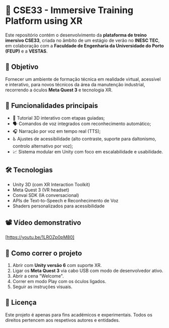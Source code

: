 # 🧠 CSE33 - Immersive Training Platform using XR

Este repositório contém o desenvolvimento da **plataforma de treino imersivo CSE33**, criada no âmbito de um estágio de verão no **INESC TEC**, em colaboração com a **Faculdade de Engenharia da Universidade do Porto (FEUP)** e a **VESTAS**.

## 📌 Objetivo
Fornecer um ambiente de formação técnica em realidade virtual, acessível e interativo, para novos técnicos da área da manutenção industrial, recorrendo a óculos **Meta Quest 3** e tecnologia XR.

## 🚀 Funcionalidades principais
- 🧭 Tutorial 3D interativo com etapas guiadas;
- 🗣️ Comandos de voz integrados com reconhecimento automático;
- 🎧 Narração por voz em tempo real (TTS);
- ♿ Ajustes de acessibilidade (alto contraste, suporte para daltonismo, controlo alternativo por voz);
- 📈 Sistema modular em Unity com foco em escalabilidade e usabilidade.

## 🛠️ Tecnologias
- Unity 3D (com XR Interaction Toolkit)
- Meta Quest 3 (VR headset)
- Convai SDK (IA conversacional)
- APIs de Text-to-Speech e Reconhecimento de Voz
- Shaders personalizados para acessibilidade

## 📽️ Vídeo demonstrativo
[https://youtu.be/1LROZp0pM80]

## 🧪 Como correr o projeto
1. Abrir com **Unity versão 6** com suporte XR.
2. Ligar os **Meta Quest 3** via cabo USB com modo de desenvolvedor ativo.
3. Abrir a cena "Welcome".
4. Correr em modo Play com os óculos ligados.
5. Seguir as instruções visuais.

## 📄 Licença
Este projeto é apenas para fins académicos e experimentais. Todos os direitos pertencem aos respetivos autores e entidades.
